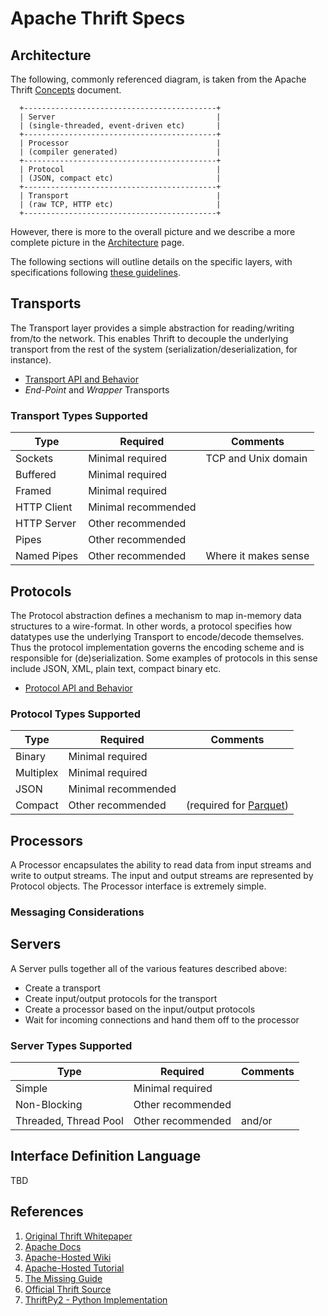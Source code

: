 # Apache Thrift Specs

## Architecture

The following, commonly referenced diagram, is taken from the Apache Thrift [Concepts](https://thrift.apache.org/docs/concepts) document.

```
  +-------------------------------------------+
  | Server                                    |
  | (single-threaded, event-driven etc)       |
  +-------------------------------------------+
  | Processor                                 |
  | (compiler generated)                      |
  +-------------------------------------------+
  | Protocol                                  |
  | (JSON, compact etc)                       |
  +-------------------------------------------+
  | Transport                                 |
  | (raw TCP, HTTP etc)                       |
  +-------------------------------------------+
```

However, there is more to the overall picture and we describe a more complete picture in the [Architecture](https://johnstonskj.github.io/thrift-specs/architecture) page.

The following sections will outline details on the specific layers, with specifications following [these guidelines](https://johnstonskj.github.io/thrift-specs/specification).
## Transports

The Transport layer provides a simple abstraction for reading/writing from/to the network. This enables Thrift to decouple the underlying transport from the rest of the system (serialization/deserialization, for instance).

* [Transport API and Behavior](https://johnstonskj.github.io/thrift-specs/transport-api)
* *End-Point* and *Wrapper* Transports

### Transport Types Supported

Type | Required | Comments
-----|----------|---------
Sockets  | Minimal required | TCP and Unix domain
Buffered | Minimal required |
Framed   | Minimal required |
HTTP Client | Minimal recommended |
HTTP Server | Other recommended |
Pipes | Other recommended |
Named Pipes | Other recommended | Where it makes sense

## Protocols

The Protocol abstraction defines a mechanism to map in-memory data structures to a wire-format. In other words, a protocol specifies how datatypes use the underlying Transport to encode/decode themselves. Thus the protocol implementation governs the encoding scheme and is responsible for (de)serialization. Some examples of protocols in this sense include JSON, XML, plain text, compact binary etc.

* [Protocol API and Behavior](https://johnstonskj.github.io/thrift-specs/protocol-api)

### Protocol Types Supported

Type | Required | Comments
-----|----------|---------
Binary    | Minimal required |
Multiplex | Minimal required |
JSON | Minimal recommended |
Compact | Other recommended | (required for [Parquet](https://parquet.apache.org/))

## Processors

A Processor encapsulates the ability to read data from input streams and write to output streams. The input and output streams are represented by Protocol objects. The Processor interface is extremely simple.

### Messaging Considerations

## Servers

A Server pulls together all of the various features described above:

* Create a transport
* Create input/output protocols for the transport
* Create a processor based on the input/output protocols
* Wait for incoming connections and hand them off to the processor


### Server Types Supported

Type | Required | Comments
-----|----------|---------
Simple    | Minimal required |
Non-Blocking    | Other recommended |
Threaded, Thread Pool | Other recommended | and/or

## Interface Definition Language

TBD

## References

1. [Original Thrift Whitepaper](http://thrift.apache.org/static/files/thrift-20070401.pdf)
2. [Apache Docs](https://thrift.apache.org/docs/)
2. [Apache-Hosted Wiki](https://wiki.apache.org/thrift)
3. [Apache-Hosted Tutorial](http://wiki.apache.org/thrift/Tutorial)
4. [The Missing Guide](https://diwakergupta.github.io/thrift-missing-guide)
5. [Official Thrift Source](https://github.com/apache/thrift)
5. [ThriftPy2 - Python Implementation](https://github.com/Thriftpy/thriftpy2)
